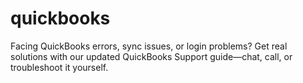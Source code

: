 # quickbooks
Facing QuickBooks errors, sync issues, or login problems? Get real solutions with our updated QuickBooks Support guide—chat, call, or troubleshoot it yourself.
